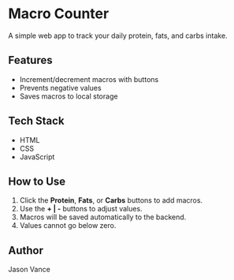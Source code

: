 # Macro Counter

A simple web app to track your daily protein, fats, and carbs intake.

## Features
- Increment/decrement macros with buttons
- Prevents negative values
- Saves macros to local storage

## Tech Stack
- HTML
- CSS
- JavaScript

## How to Use
1. Click the **Protein**, **Fats**, or **Carbs** buttons to add macros.
2. Use the **+ | -** buttons to adjust values.
3. Macros will be saved automatically to the backend.
4. Values cannot go below zero.

## Author
Jason Vance
